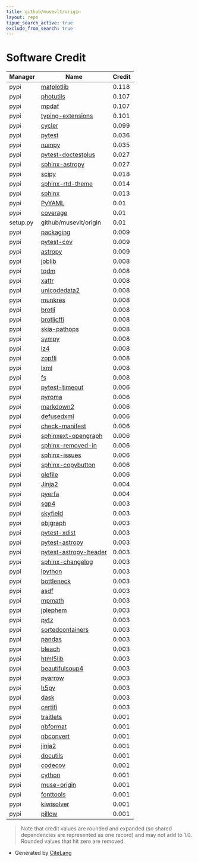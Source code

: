 ```yaml
---
title: github/musevlt/origin
layout: repo
tipue_search_active: true
exclude_from_search: true
---
```

# Software Credit

|Manager|Name|Credit|
|-------|----|------|
|pypi|[matplotlib](https://matplotlib.org)|0.118|
|pypi|[photutils](https://github.com/astropy/photutils)|0.107|
|pypi|[mpdaf](https://git-cral.univ-lyon1.fr/MUSE/mpdaf)|0.107|
|pypi|[typing-extensions](https://pypi.org/project/typing-extensions)|0.101|
|pypi|[cycler](https://github.com/matplotlib/cycler)|0.099|
|pypi|[pytest](https://pypi.org/project/pytest)|0.036|
|pypi|[numpy](https://pypi.org/project/numpy)|0.035|
|pypi|[pytest-doctestplus](https://pypi.org/project/pytest-doctestplus)|0.027|
|pypi|[sphinx-astropy](https://pypi.org/project/sphinx-astropy)|0.027|
|pypi|[scipy](https://pypi.org/project/scipy)|0.018|
|pypi|[sphinx-rtd-theme](https://github.com/readthedocs/sphinx_rtd_theme)|0.014|
|pypi|[sphinx](https://pypi.org/project/sphinx)|0.013|
|pypi|[PyYAML](https://pyyaml.org/)|0.01|
|pypi|[coverage](https://pypi.org/project/coverage)|0.01|
|setup.py|github/musevlt/origin|0.01|
|pypi|[packaging](https://pypi.org/project/packaging)|0.009|
|pypi|[pytest-cov](https://pypi.org/project/pytest-cov)|0.009|
|pypi|[astropy](http://astropy.org)|0.009|
|pypi|[joblib](https://joblib.readthedocs.io)|0.008|
|pypi|[tqdm](https://tqdm.github.io)|0.008|
|pypi|[xattr](https://pypi.org/project/xattr)|0.008|
|pypi|[unicodedata2](https://pypi.org/project/unicodedata2)|0.008|
|pypi|[munkres](https://pypi.org/project/munkres)|0.008|
|pypi|[brotli](https://pypi.org/project/brotli)|0.008|
|pypi|[brotlicffi](https://pypi.org/project/brotlicffi)|0.008|
|pypi|[skia-pathops](https://pypi.org/project/skia-pathops)|0.008|
|pypi|[sympy](https://pypi.org/project/sympy)|0.008|
|pypi|[lz4](https://pypi.org/project/lz4)|0.008|
|pypi|[zopfli](https://pypi.org/project/zopfli)|0.008|
|pypi|[lxml](https://pypi.org/project/lxml)|0.008|
|pypi|[fs](https://pypi.org/project/fs)|0.008|
|pypi|[pytest-timeout](https://pypi.org/project/pytest-timeout)|0.006|
|pypi|[pyroma](https://pypi.org/project/pyroma)|0.006|
|pypi|[markdown2](https://pypi.org/project/markdown2)|0.006|
|pypi|[defusedxml](https://pypi.org/project/defusedxml)|0.006|
|pypi|[check-manifest](https://pypi.org/project/check-manifest)|0.006|
|pypi|[sphinxext-opengraph](https://pypi.org/project/sphinxext-opengraph)|0.006|
|pypi|[sphinx-removed-in](https://pypi.org/project/sphinx-removed-in)|0.006|
|pypi|[sphinx-issues](https://pypi.org/project/sphinx-issues)|0.006|
|pypi|[sphinx-copybutton](https://pypi.org/project/sphinx-copybutton)|0.006|
|pypi|[olefile](https://pypi.org/project/olefile)|0.006|
|pypi|[Jinja2](https://pypi.org/project/Jinja2)|0.004|
|pypi|[pyerfa](https://github.com/liberfa/pyerfa)|0.004|
|pypi|[sgp4](https://pypi.org/project/sgp4)|0.003|
|pypi|[skyfield](https://pypi.org/project/skyfield)|0.003|
|pypi|[objgraph](https://pypi.org/project/objgraph)|0.003|
|pypi|[pytest-xdist](https://pypi.org/project/pytest-xdist)|0.003|
|pypi|[pytest-astropy](https://pypi.org/project/pytest-astropy)|0.003|
|pypi|[pytest-astropy-header](https://pypi.org/project/pytest-astropy-header)|0.003|
|pypi|[sphinx-changelog](https://pypi.org/project/sphinx-changelog)|0.003|
|pypi|[ipython](https://pypi.org/project/ipython)|0.003|
|pypi|[bottleneck](https://pypi.org/project/bottleneck)|0.003|
|pypi|[asdf](https://pypi.org/project/asdf)|0.003|
|pypi|[mpmath](https://pypi.org/project/mpmath)|0.003|
|pypi|[jplephem](https://pypi.org/project/jplephem)|0.003|
|pypi|[pytz](https://pypi.org/project/pytz)|0.003|
|pypi|[sortedcontainers](https://pypi.org/project/sortedcontainers)|0.003|
|pypi|[pandas](https://pypi.org/project/pandas)|0.003|
|pypi|[bleach](https://pypi.org/project/bleach)|0.003|
|pypi|[html5lib](https://pypi.org/project/html5lib)|0.003|
|pypi|[beautifulsoup4](https://pypi.org/project/beautifulsoup4)|0.003|
|pypi|[pyarrow](https://pypi.org/project/pyarrow)|0.003|
|pypi|[h5py](https://pypi.org/project/h5py)|0.003|
|pypi|[dask](https://pypi.org/project/dask)|0.003|
|pypi|[certifi](https://pypi.org/project/certifi)|0.003|
|pypi|[traitlets](https://pypi.org/project/traitlets)|0.001|
|pypi|[nbformat](https://pypi.org/project/nbformat)|0.001|
|pypi|[nbconvert](https://pypi.org/project/nbconvert)|0.001|
|pypi|[jinja2](https://pypi.org/project/jinja2)|0.001|
|pypi|[docutils](https://pypi.org/project/docutils)|0.001|
|pypi|[codecov](https://pypi.org/project/codecov)|0.001|
|pypi|[cython](https://pypi.org/project/cython)|0.001|
|pypi|[muse-origin](https://github.com/musevlt/origin)|0.001|
|pypi|[fonttools](http://github.com/fonttools/fonttools)|0.001|
|pypi|[kiwisolver](https://github.com/nucleic/kiwi)|0.001|
|pypi|[pillow](https://python-pillow.org)|0.001|


> Note that credit values are rounded and expanded (so shared dependencies are represented as one record) and may not add to 1.0. Rounded values that hit zero are removed.


- Generated by [CiteLang](https://github.com/vsoch/citelang)
